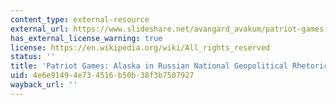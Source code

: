 ```yaml
---
content_type: external-resource
external_url: https://www.slideshare.net/avangard_avakum/patriot-games-alaska-in-russian-nationalist-geopolitical-rhetoric
has_external_license_warning: true
license: https://en.wikipedia.org/wiki/All_rights_reserved
status: ''
title: 'Patriot Games: Alaska in Russian National Geopolitical Rhetoric'
uid: 4e6e9149-4e73-4516-b50b-38f3b7507927
wayback_url: ''
---
```

